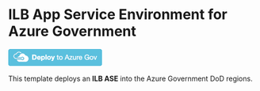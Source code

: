 # ILB App Service Environment for Azure Government

<a href="https://portal.azure.us/#create/Microsoft.Template/uri/https%3A%2F%2Fraw.githubusercontent.com%2Fmasonch%2Fazure-ilb-ase-azuregov%2Fmaster%2Fazuredeploy.json" target="_blank">
<img src="https://raw.githubusercontent.com/Azure/azure-quickstart-templates/master/1-CONTRIBUTION-GUIDE/images/deploytoazuregov.png"/>
</a>

This template deploys an **ILB ASE** into the Azure Government DoD regions.
